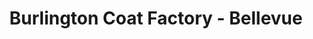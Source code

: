 ---
title: "Burlington Coat Factory - Bellevue"
url: /nashville/burlington-coat-factory-bellevue/
shop: clothes
---